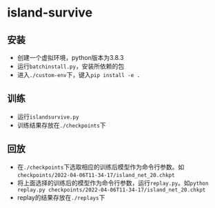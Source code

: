 # island-survive
## 安装
- 创建一个虚拟环境，python版本为3.8.3
- 运行`batchinstall.py`，安装所依赖的包
- 进入`./custom-env`下，键入`pip install -e .`
## 训练
- 运行`islandsurvive.py`
- 训练结果存放在`./checkpoints`下
## 回放
- 在`./checkpoints`下选取相应的训练后模型作为命令行参数。如`checkpoints/2022-04-06T11-34-17/island_net_20.chkpt`
- 将上面选择的训练后的模型作为命令行参数，运行`replay.py`。如`python replay.py checkpoints/2022-04-06T11-34-17/island_net_20.chkpt`
- replay的结果存放在`./replays`下